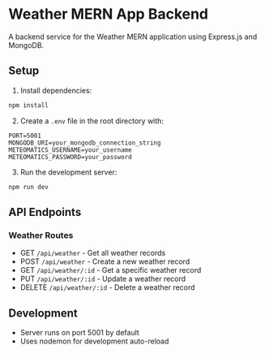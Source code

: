 # Weather MERN App Backend

A backend service for the Weather MERN application using Express.js and MongoDB.

## Setup

1. Install dependencies:
```bash
npm install
```

2. Create a `.env` file in the root directory with:
```
PORT=5001
MONGODB_URI=your_mongodb_connection_string
METEOMATICS_USERNAME=your_username
METEOMATICS_PASSWORD=your_password
```

3. Run the development server:
```bash
npm run dev
```

## API Endpoints

### Weather Routes
- GET `/api/weather` - Get all weather records
- POST `/api/weather` - Create a new weather record
- GET `/api/weather/:id` - Get a specific weather record
- PUT `/api/weather/:id` - Update a weather record
- DELETE `/api/weather/:id` - Delete a weather record

## Development
- Server runs on port 5001 by default
- Uses nodemon for development auto-reload